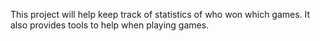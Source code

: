 This project will help keep track of statistics of who won which games.
It also provides tools to help when playing games.